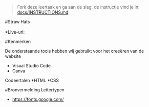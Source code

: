 > Fork deze leertaak en ga aan de slag, de instructie vind je in: [docs/INSTRUCTIONS.md](docs/INSTRUCTIONS.md)

#Straw Hats
<BR><BR>
 *Live-url:
  
  #Kenmerken
  
  De onderstaande tools hebben wij gebruikt voor het creeëren van de website
  * Visual Studio Code
  * Canva
  
  Codeertalen
  *HTML
  *CSS
  
  #Bronvermelding
  Lettertypen
  * https://fonts.google.com/
